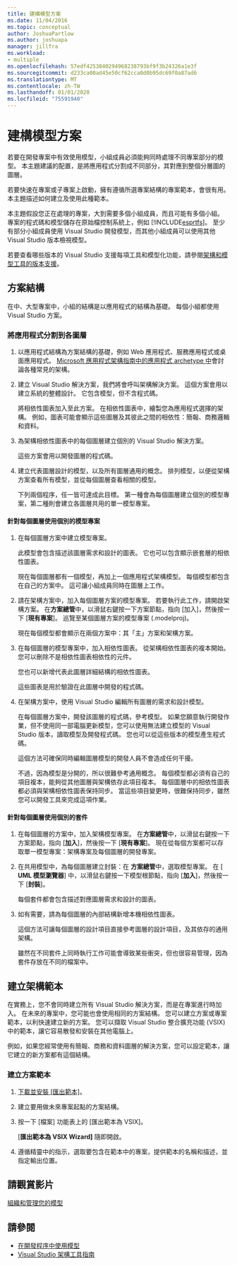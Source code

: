 ```yaml
---
title: 建構模型方案
ms.date: 11/04/2016
ms.topic: conceptual
author: JoshuaPartlow
ms.author: joshuapa
manager: jillfra
ms.workload:
- multiple
ms.openlocfilehash: 57edf4253840294968238793bf9f3b24326a1e3f
ms.sourcegitcommit: d233ca00ad45e50cf62cca0d0b95dc69f0a87ad6
ms.translationtype: MT
ms.contentlocale: zh-TW
ms.lasthandoff: 01/01/2020
ms.locfileid: "75591940"
---
```

# <a name="structure-your-modeling-solution"></a>建構模型方案

若要在開發專案中有效使用模型，小組成員必須能夠同時處理不同專案部分的模型。 本主題建議的配置，是將應用程式分割成不同部分，其對應到整個分層圖的圖層。

若要快速在專案或子專案上啟動，擁有遵循所選專案結構的專案範本，會很有用。 本主題描述如何建立及使用此種範本。

本主題假設您正在處理的專案，大到需要多個小組成員，而且可能有多個小組。 專案的程式碼和模型儲存在原始檔控制系統上，例如 [!INCLUDE[esprtfs](../code-quality/includes/esprtfs_md.md)]。 至少有部分小組成員使用 Visual Studio 開發模型，而其他小組成員可以使用其他 Visual Studio 版本檢視模型。

若要查看哪些版本的 Visual Studio 支援每項工具和模型化功能，請參閱[架構和模型工具的版本支援](../modeling/what-s-new-for-design-in-visual-studio.md#VersionSupport)。

## <a name="solution-structure"></a>方案結構

在中、大型專案中，小組的結構是以應用程式的結構為基礎。 每個小組都使用 Visual Studio 方案。

### <a name="to-divide-an-application-into-layers"></a>將應用程式分割到各圖層

1. 以應用程式結構為方案結構的基礎，例如 Web 應用程式、服務應用程式或桌面應用程式。 [Microsoft 應用程式架構指南中的應用程式 archetype 中](/previous-versions/msp-n-p/ee658107(v=pandp.10))會討論各種常見的架構。

2. 建立 Visual Studio 解決方案，我們將會呼叫架構解決方案。 這個方案會用以建立系統的整體設計。 它包含模型，但不含程式碼。

   將相依性圖表加入至此方案。 在相依性圖表中，繪製您為應用程式選擇的架構。 例如，圖表可能會顯示這些圖層及其彼此之間的相依性：簡報、商務邏輯和資料。

4. 為架構相依性圖表中的每個圖層建立個別的 Visual Studio 解決方案。

   這些方案會用以開發圖層的程式碼。

5. 建立代表圖層設計的模型，以及所有圖層通用的概念。 排列模型，以便從架構方案查看所有模型，並從每個圖層查看相關的模型。

   下列兩個程序，任一皆可達成此目標。 第一種會為每個圖層建立個別的模型專案，第二種則會建立各圖層共用的單一模型專案。

#### <a name="use-a-separate-modeling-project-for-each-layer"></a>針對每個圖層使用個別的模型專案

1. 在每個圖層方案中建立模型專案。

   此模型會包含描述該圖層需求和設計的圖表。 它也可以包含顯示嵌套層的相依性圖表。

   現在每個圖層都有一個模型，再加上一個應用程式架構模型。 每個模型都包含在自己的方案中。 這可讓小組成員同時在圖層上工作。

2. 請在架構方案中，加入每個圖層方案的模型專案。 若要執行此工作，請開啟架構方案。 在**方案總管**中，以滑鼠右鍵按一下方案節點，指向 [加入]，然後按一下 [**現有專案**]。 巡覽至某個圖層方案的模型專案 (.modelproj)。

   現在每個模型都會顯示在兩個方案中：其「主」方案和架構方案。

3. 在每個圖層的模型專案中，加入相依性圖表。 從架構相依性圖表的複本開始。 您可以刪除不是相依性圖表相依性的元件。

   您也可以新增代表此圖層詳細結構的相依性圖表。

   這些圖表是用於驗證在此圖層中開發的程式碼。

4. 在架構方案中，使用 Visual Studio 編輯所有圖層的需求和設計模型。

   在每個圖層方案中，開發該圖層的程式碼，參考模型。 如果您願意執行開發作業，但不使用同一部電腦更新模型，您可以使用無法建立模型的 Visual Studio 版本，讀取模型及開發程式碼。 您也可以從這些版本的模型產生程式碼。

   這個方法可確保同時編輯圖層模型的開發人員不會造成任何干擾。

   不過，因為模型是分開的，所以很難參考通用概念。 每個模型都必須有自己的項目複本，能夠從其他圖層與架構依存此項目複本。 每個圖層中的相依性圖表都必須與架構相依性圖表保持同步。 當這些項目變更時，很難保持同步，雖然您可以開發工具來完成這項作業。

#### <a name="use-a-separate-package-for-each-layer"></a>針對每個圖層使用個別的套件

1. 在每個圖層的方案中，加入架構模型專案。 在**方案總管**中，以滑鼠右鍵按一下方案節點，指向 [**加入**]，然後按一下 [**現有專案**]。 現在從每個方案都可以存取單一模型專案：架構專案及每個圖層的開發專案。

2. 在共用模型中，為每個圖層建立封裝：在 **方案總管**中，選取模型專案。 在 [ **UML 模型瀏覽器**] 中，以滑鼠右鍵按一下模型根節點，指向 [**加入**]，然後按一下 [**封裝**]。

   每個套件都會包含描述對應圖層需求和設計的圖表。

3. 如有需要，請為每個圖層的內部結構新增本機相依性圖表。

   這個方法可讓每個圖層的設計項目直接參考圖層的設計項目，及其依存的通用架構。

   雖然在不同套件上同時執行工作可能會導致某些衝突，但也很容易管理，因為套件存放在不同的檔案中。

## <a name="create-architecture-templates"></a>建立架構範本

在實務上，您不會同時建立所有 Visual Studio 解決方案，而是在專案進行時加入。 在未來的專案中，您可能也會使用相同的方案結構。 您可以建立方案或專案範本，以利快速建立新的方案。 您可以擷取 Visual Studio 整合擴充功能 (VSIX) 中的範本，讓它容易散發和安裝在其他電腦上。

例如，如果您經常使用有簡報、商務和資料圖層的解決方案，您可以設定範本，讓它建立的新方案都有這個結構。

### <a name="to-create-a-solution-template"></a>建立方案範本

1. [下載並安裝 [匯出範本]](https://marketplace.visualstudio.com/items?itemName=VisualStudioProductTeam.ExportTemplateWizard)。

2. 建立要用做未來專案起點的方案結構。

3. 按一下 [檔案] 功能表上的 [匯出範本為 VSIX]。

   [**匯出範本為 VSIX Wizard]** 隨即開啟。

4. 遵循精靈中的指示，選取要包含在範本中的專案，提供範本的名稱和描述，並指定輸出位置。

## <a name="watch-a-video"></a>請觀賞影片

[組織和管理您的模型](https://channel9.msdn.com/blogs/clinted/uml-with-vs-2010-part-9-organizing-and-managing-your-models)

## <a name="see-also"></a>請參閱

- [在開發程序中使用模型](../modeling/use-models-in-your-development-process.md)
- [Visual Studio 架構工具指南](../modeling/visual-studio-architecture-tooling-guidance.md)
